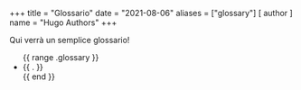 +++
title = "Glossario"
date = "2021-08-06"
aliases = ["glossary"]
[ author ]
  name = "Hugo Authors"
+++

Qui verrà un semplice glossario!
<ul>
{{ range .glossary }}
  <li>{{ . }}</li>
{{ end }}
</ul>